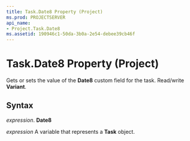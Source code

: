 ```yaml
---
title: Task.Date8 Property (Project)
ms.prod: PROJECTSERVER
api_name:
- Project.Task.Date8
ms.assetid: 190946c1-50da-3b0a-2e54-debee39cb46f
---
```



# Task.Date8 Property (Project)

Gets or sets the value of the  **Date8** custom field for the task. Read/write **Variant**.


## Syntax

 _expression_. **Date8**

 _expression_ A variable that represents a **Task** object.


